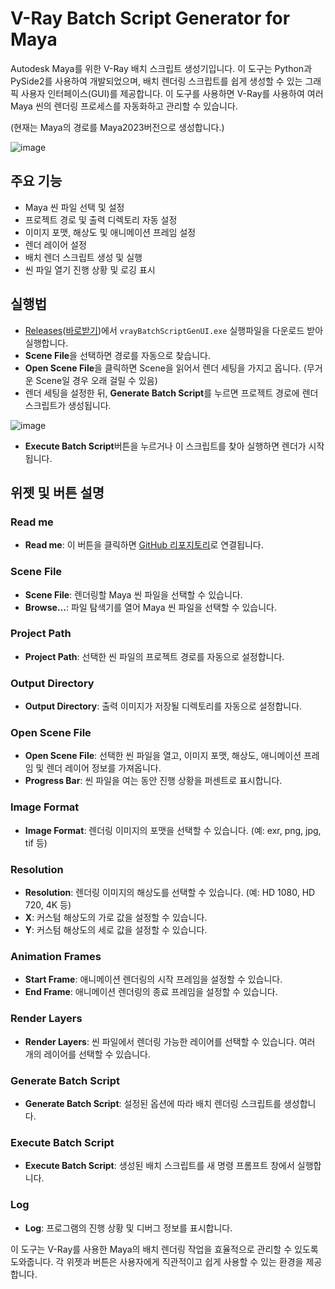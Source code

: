 # V-Ray Batch Script Generator for Maya

Autodesk Maya를 위한 V-Ray 배치 스크립트 생성기입니다. 
이 도구는 Python과 PySide2를 사용하여 개발되었으며, 
배치 렌더링 스크립트를 쉽게 생성할 수 있는 그래픽 사용자 인터페이스(GUI)를 제공합니다. 
이 도구를 사용하면 V-Ray를 사용하여 여러 Maya 씬의 렌더링 프로세스를 자동화하고 관리할 수 있습니다.

(현재는 Maya의 경로를 Maya2023버전으로 생성합니다.)

![image](https://github.com/CharlieYang0040/MayaScriptsRepo/assets/129147417/9ffa9c97-d2bb-4486-b25e-37ecd8fba728)


## 주요 기능

- Maya 씬 파일 선택 및 설정
- 프로젝트 경로 및 출력 디렉토리 자동 설정
- 이미지 포맷, 해상도 및 애니메이션 프레임 설정
- 렌더 레이어 설정
- 배치 렌더 스크립트 생성 및 실행
- 씬 파일 열기 진행 상황 및 로깅 표시

## 실행법

- [Releases](https://github.com/CharlieYang0040/MayaScriptsRepo/releases)([바로받기](https://github.com/CharlieYang0040/MayaScriptsRepo/releases/download/v0.1.0/vrayBatchScriptGenUI.exe))에서 `vrayBatchScriptGenUI.exe` 실행파일을 다운로드 받아 실행합니다.
- **Scene File**을 선택하면 경로를 자동으로 찾습니다.
- **Open Scene File**을 클릭하면 Scene을 읽어서 렌더 세팅을 가지고 옵니다. (무거운 Scene일 경우 오래 걸릴 수 있음)
- 렌더 세팅을 설정한 뒤, **Generate Batch Script**를 누르면 프로젝트 경로에 렌더 스크립트가 생성됩니다.

![image](https://github.com/CharlieYang0040/MayaScriptsRepo/assets/129147417/61941acb-9b2b-4234-86c0-3db08063fdb4)

- **Execute Batch Script**버튼을 누르거나 이 스크립트를 찾아 실행하면 렌더가 시작됩니다.


## 위젯 및 버튼 설명

### Read me
- **Read me**: 이 버튼을 클릭하면 [GitHub 리포지토리](https://github.com/CharlieYang0040/MayaScriptsRepo/tree/main/vrayBatchScriptGenUI)로 연결됩니다.

### Scene File
- **Scene File**: 렌더링할 Maya 씬 파일을 선택할 수 있습니다.
- **Browse...**: 파일 탐색기를 열어 Maya 씬 파일을 선택할 수 있습니다.

### Project Path
- **Project Path**: 선택한 씬 파일의 프로젝트 경로를 자동으로 설정합니다.

### Output Directory
- **Output Directory**: 출력 이미지가 저장될 디렉토리를 자동으로 설정합니다.

### Open Scene File
- **Open Scene File**: 선택한 씬 파일을 열고, 이미지 포맷, 해상도, 애니메이션 프레임 및 렌더 레이어 정보를 가져옵니다.
- **Progress Bar**: 씬 파일을 여는 동안 진행 상황을 퍼센트로 표시합니다.

### Image Format
- **Image Format**: 렌더링 이미지의 포맷을 선택할 수 있습니다. (예: exr, png, jpg, tif 등)

### Resolution
- **Resolution**: 렌더링 이미지의 해상도를 선택할 수 있습니다. (예: HD 1080, HD 720, 4K 등)
- **X**: 커스텀 해상도의 가로 값을 설정할 수 있습니다.
- **Y**: 커스텀 해상도의 세로 값을 설정할 수 있습니다.

### Animation Frames
- **Start Frame**: 애니메이션 렌더링의 시작 프레임을 설정할 수 있습니다.
- **End Frame**: 애니메이션 렌더링의 종료 프레임을 설정할 수 있습니다.

### Render Layers
- **Render Layers**: 씬 파일에서 렌더링 가능한 레이어를 선택할 수 있습니다. 여러 개의 레이어를 선택할 수 있습니다.

### Generate Batch Script
- **Generate Batch Script**: 설정된 옵션에 따라 배치 렌더링 스크립트를 생성합니다.

### Execute Batch Script
- **Execute Batch Script**: 생성된 배치 스크립트를 새 명령 프롬프트 창에서 실행합니다.

### Log
- **Log**: 프로그램의 진행 상황 및 디버그 정보를 표시합니다.

이 도구는 V-Ray를 사용한 Maya의 배치 렌더링 작업을 효율적으로 관리할 수 있도록 도와줍니다. 각 위젯과 버튼은 사용자에게 직관적이고 쉽게 사용할 수 있는 환경을 제공합니다.

